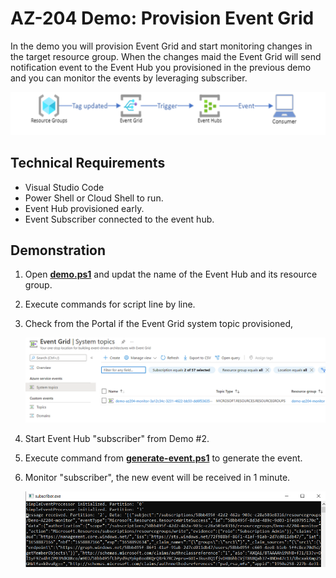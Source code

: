 # AZ-204 Demo: Provision Event Grid

In the demo you will provision Event Grid and start monitoring changes in the target resource group. When the changes maid the Event Grid will send notification event to the Event Hub you provisioned in the previous demo and you can monitor the events by leveraging subscriber.

![schema](schema.png)

## Technical Requirements

- Visual Studio Code
- Power Shell or Cloud Shell to run. 
- Event Hub provisioned early.
- Event Subscriber connected to the event hub.

## Demonstration

1. Open [**demo.ps1**](demo.ps1) and updat the name of the Event Hub and its resource group. 

1. Execute commands for script line by line.

1. Check from the Portal if the Event Grid system topic provisioned,

   ![systopic](systopic.png)

1. Start Event Hub "subscriber" from Demo #2. 

1. Execute command from [**generate-event.ps1**](generate-event.ps1) to generate the event.

1. Monitor "subscriber", the new event will be received in 1 minute.

    ![event](event.png)
